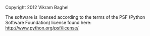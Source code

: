 Copyright 2012 Vikram Baghel

The software is licensed according to the terms of the PSF (Python Software Foundation) license found here: http://www.python.org/psf/license/